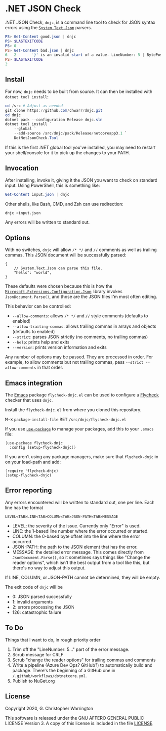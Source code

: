 ﻿# .NET JSON Check

.NET JSON Check, `dnjc`, is a command line tool to check for JSON syntax
errors using the [`System.Text.Json`][stj] parsers.

```powershell
PS> Get-Content good.json | dnjc
PS> $LASTEXITCODE
PS> 0
PS> Get-Content bad.json | dnjc
6	2		'}' is an invalid start of a value. LineNumber: 5 | BytePositionInLine: 2.
PS> $LASTEXITCODE
2
```

## Install

For now, `dnjc` needs to be built from source. It can then be installed with
`dotnet tool install`:

```powershell
cd /src # Adjust as needed
git clone https://github.com/chwarr/dnjc.git
cd dnjc
dotnet pack --configuration Release dnjc.sln
dotnet tool install `
    --global `
    --add-source /src/dnjc/pack/Release/netcoreapp3.1 `
    DotNetJsonCheck.Tool
```

If this is the first .NET global tool you've installed, you may need to
restart your shell/console for it to pick up the changes to your PATH.

## Invocation

After installing, invoke it, giving it the JSON you want to check on
standard input. Using PowerShell, this is something like:

```powershell
Get-Content input.json | dnjc
```

Other shells, like Bash, CMD, and Zsh can use redirection:

```bash
dnjc <input.json
```

Any errors will be written to standard out.

## Options

With no switches, `dnjc` will allow `/* */` and `//` comments as well
as trailing commas. This JSON document will be successfully parsed:

```jsonc
{
    // System.Text.Json can parse this file.
    "hello": "world",
}
```

These defaults were chosen because this is how the
[`Microsoft.Extensions.Configuration.Json`][mecj] library invokes
`JsonDocument.Parse()`, and those are the JSON files I'm most often editing.

This behavior can be controlled:

* `--allow-comments`: allows `/* */` and `//` style comments (defaults to
  enabled)
* `--allow-trailing-commas`: allows trailing commas in arrays and objects
  (defaults to enabled)
* `--strict`: parses JSON strictly (no comments, no trailing commas)
* `--help`: prints help and exits
* `--version`: prints version information and exits

Any number of options may be passed. They are processed in order. For
example, to allow comments but not trailing commas, pass `--strict
--allow-comments` in that order.

## Emacs integration

The [Emacs][emacs] package `flycheck-dnjc.el` can be used to configure a
[Flycheck][flycheck] checker that uses `dnjc`.

Install the `flycheck-dnjc.el` from where you cloned this repository.

<kbd>M-x</kbd> `package-install-file` <kbd>RET</kbd> `/src/dnjc/flycheck-dnjc.el`

If you use [`use-package`][use-package] to manage your packages, add this to
your `.emacs` file:

```elisp
(use-package flycheck-dnjc
  :config (setup-flycheck-dnjc))
```

If you aren't using any package managers, make sure that
`flycheck-dnjc` in on your load-path and add:

```elisp
(require 'flycheck-dnjc)
(setup-flycheck-dnjc)
```

## Error reporting

Any errors encountered will be written to standard out, one per line. Each
line has the format

```
LEVEL<TAB>LINE<TAB>COLUMN<TAB>JSON-PATH<TAB>MESSAGE
```

* LEVEL: the severity of the issue. Currently only "Error" is used.
* LINE: the 1-based line number where the error occurred or started.
* COLUMN: the 0-based byte offset into the line where the error occurred.
* JSON-PATH: the path to the JSON element that has the error.
* MESSAGE: the detailed error message. This comes directly from
  `JsonDocument.Parse()`, so it sometimes says things like "Change the
  reader options", which isn't the best output from a tool like this, but
  there's no way to adjust this output.

If LINE, COLUMN, or JSON-PATH cannot be determined, they will be empty.

The exit code of `dnjc` will be

* 0: JSON parsed successfully
* 1: invalid arguments
* 2: errors processing the JSON
* 126: catastrophic failure

## To Do

Things that I want to do, in rough priority order

1. Trim off the "LineNumber: 5..." part of the error message.
1. Scrub message for CRLF
1. Scrub "change the reader options" for trailing commas and comments
1. Write a pipeline (Azure Dev Ops? GitHub?) to automatically build and
   package. There's the beginning of a GitHub one in
   `/.github/workflows/dotnetcore.yml`.
1. Publish to NuGet.org

## License

Copyright 2020, G. Christopher Warrington

This software is released under the GNU AFFERO GENERAL PUBLIC LICENSE
Version 3. A copy of this license is included in the file [LICENSE].

[emacs]: https://www.gnu.org/software/emacs/
[flycheck]: https://www.flycheck.org/
[LICENSE]: ./LICENSE
[mecj]: https://docs.microsoft.com/en-us/dotnet/api/microsoft.extensions.configuration.json?view=dotnet-plat-ext-3.1
[stj]: https://docs.microsoft.com/en-us/dotnet/api/system.text.json?view=netcore-3.1
[use-package]: https://github.com/jwiegley/use-package
